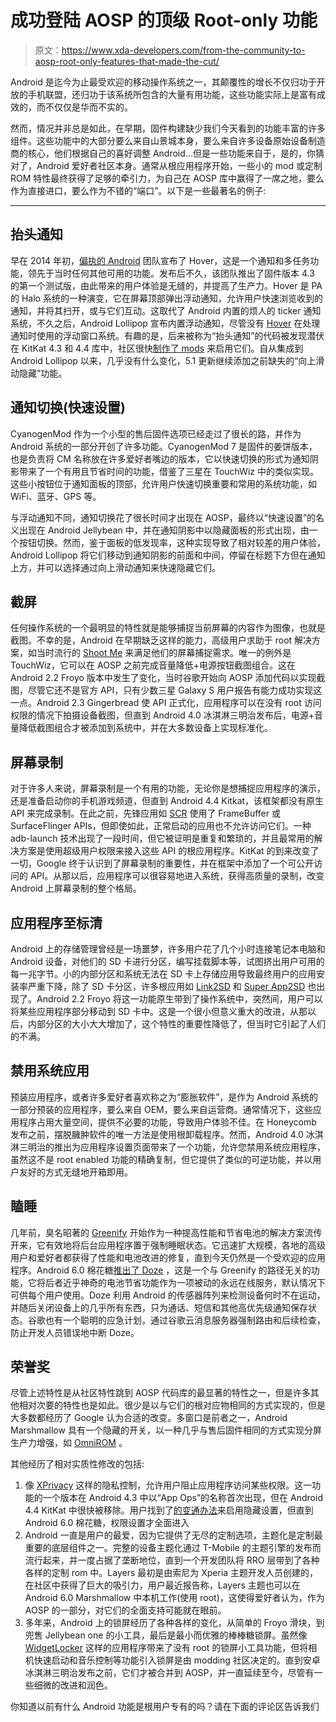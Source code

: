 # 成功登陆 AOSP 的顶级 Root-only 功能

> 原文：<https://www.xda-developers.com/from-the-community-to-aosp-root-only-features-that-made-the-cut/>

Android 是迄今为止最受欢迎的移动操作系统之一，其颠覆性的增长不仅归功于开放的手机联盟，还归功于该系统所包含的大量有用功能，这些功能实际上是富有成效的，而不仅仅是华而不实的。

然而，情况并非总是如此，在早期，固件构建缺少我们今天看到的功能丰富的许多组件。这些功能中的大部分要么来自山景城本身，要么来自许多设备原始设备制造商的核心，他们根据自己的喜好调整 Android...但是一些功能来自于，是的，你猜对了，Android 爱好者社区本身。通常从根应用程序开始，一些小的 mod 或定制 ROM 特性最终获得了足够的牵引力，为自己在 AOSP 库中赢得了一席之地，要么作为直接进口，要么作为不错的“端口”。以下是一些最著名的例子:

* * *

## 抬头通知

早在 2014 年初，[偏执的 Android](http://forum.xda-developers.com/paranoid-android) 团队宣布了 Hover，这是一个通知和多任务功能，领先于当时任何其他可用的功能。发布后不久，该团队推出了固件版本 4.3 的第一个测试版，由此带来的用户体验是无缝的，并提高了生产力。Hover 是 PA 的 Halo 系统的一种演变，它在屏幕顶部弹出浮动通知，允许用户快速浏览收到的通知，并将其扫开，或与它们互动。这取代了 Android 内置的烦人的 ticker 通知系统，不久之后，Android Lollipop 宣布内置浮动通知，尽管没有 [Hover](http://www.xda-developers.com/xhover-xposed-module/) 在处理通知时使用的浮动窗口系统。有趣的是，后来被称为“抬头通知”的代码被发现潜伏在 KitKat 4.3 和 4.4 库中，社区很快[制作了 mods](http://forum.xda-developers.com/xposed/modules/mod-heads-notifications-t2791217) 来启用它们。自从集成到 Android Lollipop 以来，几乎没有什么变化，5.1 更新继续添加之前缺失的“向上滑动隐藏”功能。

## 通知切换(快速设置)

CyanogenMod 作为一个小型的售后固件选项已经走过了很长的路，并作为 Android 系统的一部分开创了许多功能。CyanogenMod 7 是固件的姜饼版本，也是负责将 CM 名称放在许多爱好者嘴边的版本，它以快速切换的形式为通知阴影带来了一个有用且节省时间的功能，借鉴了三星在 TouchWiz 中的类似实现。这些小按钮位于通知面板的顶部，允许用户快速切换重要和常用的系统功能，如 WiFi、蓝牙、GPS 等。

与浮动通知不同，通知切换花了很长时间才出现在 AOSP，最终以“快速设置”的名义出现在 Android Jellybean 中，并在通知阴影中以隐藏面板的形式出现，由一个按钮切换。然而，鉴于面板的低发现率，这种实现导致了相对较差的用户体验，Android Lollipop 将它们移动到通知阴影的前面和中间，停留在标题下方但在通知上方，并可以选择通过向上滑动通知来快速隐藏它们。

## 截屏

任何操作系统的一个最明显的特性就是能够捕捉当前屏幕的内容作为图像，也就是截图。不幸的是，Android 在早期缺乏这样的能力，高级用户求助于 root 解决方案，如当时流行的 [Shoot Me](http://forum.xda-developers.com/showthread.php?t=1256109) 来满足他们的屏幕捕捉需求。唯一的例外是 TouchWiz，它可以在 AOSP 之前完成音量降低+电源按钮截图组合。这在 Android 2.2 Froyo 版本中发生了变化，当时谷歌开始向 AOSP 添加代码以实现截图，尽管它还不是官方 API，只有少数三星 Galaxy S 用户报告有能力成功实现这一点。Android 2.3 Gingerbread 使 API 正式化，应用程序可以在没有 root 访问权限的情况下拍摄设备截图，但直到 Android 4.0 冰淇淋三明治发布后，电源+音量降低截图组合才被添加到系统中，并在大多数设备上实现标准化。

## 屏幕录制

对于许多人来说，屏幕录制是一个有用的功能，无论你是想捕捉应用程序的演示，还是准备启动你的手机游戏频道，但直到 Android 4.4 Kitkat，该框架都没有原生 API 来完成录制。在此之前，先锋应用如 [SCR](http://forum.xda-developers.com/showthread.php?t=2422061) 使用了 FrameBuffer 或 SurfaceFlinger APIs，但即使如此，正常启动的应用也不允许访问它们。一种 adb-launch 技术出现了一段时间，但它被证明是重复和繁琐的，并且最常用的解决方案是使用超级用户权限来接入这些 API 的根应用程序。KitKat 的到来改变了一切，Google 终于认识到了屏幕录制的重要性，并在框架中添加了一个可公开访问的 API。从那以后，应用程序可以很容易地进入系统，获得高质量的录制，改变 Android 上屏幕录制的整个格局。

## 应用程序至标清

Android 上的存储管理曾经是一场噩梦，许多用户花了几个小时连接笔记本电脑和 Android 设备，对他们的 SD 卡进行分区，编写挂载脚本等，试图挤出用户可用的每一兆字节。小的内部分区和系统无法在 SD 卡上存储应用导致最终用户的应用安装率严重下降，除了 SD 卡分区，许多根应用如 [Link2SD](https://play.google.com/store/apps/details?id=com.buak.Link2SD&hl=en) 和 [Super App2SD](https://play.google.com/store/apps/details?id=com.droidsail.dsapp2sd&hl=en) 也出现了。Android 2.2 Froyo 将这一功能原生带到了操作系统中，突然间，用户可以将某些应用程序部分移动到 SD 卡中。这是一个很小但意义重大的改进，从那以后，内部分区的大小大大增加了，这个特性的重要性降低了，但当时它引起了人们的不满。

## 禁用系统应用

预装应用程序，或者许多爱好者喜欢称之为“膨胀软件”，是作为 Android 系统的一部分预装的应用程序，要么来自 OEM，要么来自运营商。通常情况下，这些应用程序占用大量空间，提供不必要的功能，导致用户体验不佳。在 Honeycomb 发布之前，摆脱臃肿软件的唯一方法是使用根卸载程序。然而，Android 4.0 冰淇淋三明治的推出为应用程序设置页面带来了一个功能，允许您禁用系统应用程序，虽然这不是 root enabled 功能的精确复制，但它提供了类似的可逆功能，并以用户友好的方式无缝地开箱即用。

## 瞌睡

几年前，臭名昭著的 [Greenify](http://forum.xda-developers.com/apps/greenify) 开始作为一种提高性能和节省电池的解决方案流传开来，它有效地将后台应用程序置于强制睡眠状态。它迅速扩大规模，各地的高级用户和爱好者都获得了性能和电池改进的修复，直到今天仍然是一个受欢迎的应用程序。Android 6.0 棉花糖[推出了 Doze](http://www.xda-developers.com/android-m-adds-doze-deep-sleeping/) ，这是一个与 Greenify 的路径无关的功能，它将后者近乎神奇的电池节省功能作为一项被动的永远在线服务，默认情况下可供每个用户使用。Doze 利用 Android 的传感器阵列来检测设备何时不在运动，并随后关闭设备上的几乎所有东西，只为通话、短信和其他高优先级通知保存状态。谷歌也有一个聪明的应急计划，通过谷歌云消息服务器强制路由和后续检查，防止开发人员错误地中断 Doze。

## 荣誉奖

尽管上述特性是从社区特性跳到 AOSP 代码库的最显著的特性之一，但是许多其他相对次要的特性也是如此。很少是以与它们的根对应物相同的方式实现的，但是大多数都经历了 Google 认为合适的改变。多窗口是前者之一，Android Marshmallow 具有一个隐藏的开关，以一种几乎与售后固件相同的方式实现分屏生产力增强，如 [OmniROM](http://forum.xda-developers.com/omni) 。

其他经历了相对实质性修改的包括:

1.  像 [XPrivacy](http://forum.xda-developers.com/xposed/modules/xprivacy-ultimate-android-privacy-app-t2320783) 这样的隐私控制，允许用户阻止应用程序访问某些权限。这一功能的一个版本在 Android 4.3 中以“App Ops”的名称首次出现，但在 Android 4.4 KitKat 中很快被移除。用户找到了[的变通办法](http://www.xda-developers.com/xposed-module-brings-back-app-ops-to-android-4-4-2-and-gives-your-control-of-your-application-permissions/)来启用隐藏设置，但直到 Android 6.0 棉花糖，权限设置才全面进入
2.  Android 一直是用户的最爱，因为它提供了无尽的定制选项，主题化是定制最重要的底层组件之一。完整的设备主题化通过 T-Mobile 的主题引擎的发布而流行起来，并一度占据了垄断地位，直到一个开发团队将 RRO 层带到了各种各样的定制 rom 中。Layers 最初是由索尼为 Xperia 主题开发人员创建的，在社区中获得了巨大的吸引力，用户最近报告称，Layers 主题也可以在 Android 6.0 Marshmallow 中本机工作(使用 root)，这使得爱好者认为，作为 AOSP 的一部分，对它们的全面支持可能就在眼前。
3.  多年来，Android 上的锁屏经历了各种各样的变化，从简单的 Froyo 滑块，到兜售 Jellybean one 的小工具，最后是最小而优雅的棒棒糖锁屏。虽然像 [WidgetLocker](https://play.google.com/store/apps/details?id=com.teslacoilsw.widgetlocker&hl=en) 这样的应用程序带来了没有 root 的锁屏小工具功能，但将相机快速启动和音乐控制等功能引入锁屏是由 modding 社区决定的。直到安卓冰淇淋三明治发布之前，它们才被合并到 AOSP，并一直延续至今，尽管有一些细微的改进和润色。

你知道以前有什么 Android 功能是根用户专有的吗？请在下面的评论区告诉我们